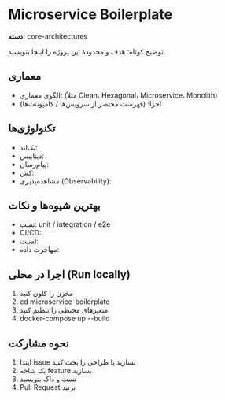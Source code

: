# Microservice Boilerplate

**دسته:** core-architectures

توضیح کوتاه:
هدف و محدودهٔ این پروژه را اینجا بنویسید.

## معماری
- الگوی معماری: (مثلاً Clean، Hexagonal، Microservice، Monolith)
- اجزا: (فهرست مختصر از سرویس‌ها / کامپوننت‌ها)

## تکنولوژی‌ها
- بک‌اند:
- دیتابیس:
- پیام‌رسان:
- کش:
- مشاهده‌پذیری (Observability):

## بهترین شیوه‌ها و نکات
- تست: unit / integration / e2e
- CI/CD:
- امنیت:
- مهاجرت داده:

## اجرا در محلی (Run locally)
1. مخزن را کلون کنید
2. cd microservice-boilerplate
3. متغیر‌های محیطی را تنظیم کنید
4. docker-compose up --build

## نحوه مشارکت
1. ابتدا issue بسازید یا طراحی را بحث کنید
2. یک شاخه feature بسازید
3. تست و داک بنویسید
4. Pull Request بزنید
